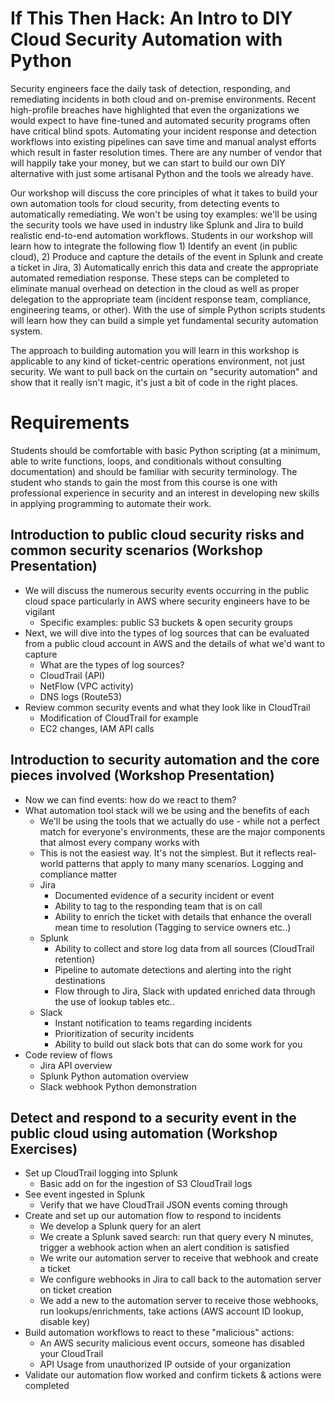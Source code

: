 # If This Then Hack: An Intro to DIY Cloud Security Automation with Python

Security engineers face the daily task of detection, responding, and remediating incidents in both cloud and on-premise environments. Recent high-profile breaches have highlighted that even the organizations we would expect to have fine-tuned and automated security programs often have critical blind spots. Automating your incident response and detection workflows into existing pipelines can save time and manual analyst efforts which result in faster resolution times. There are any number of vendor that will happily take your money, but we can start to build our own DIY alternative with just some artisanal Python and the tools we already have.

Our workshop will discuss the core principles of what it takes to build your own automation tools for cloud security, from detecting events to automatically remediating. We won't be using toy examples: we'll be using the security tools we have used in industry like Splunk and Jira to build realistic end-to-end automation workflows. Students in our workshop will learn how to integrate the following flow 1) Identify an event (in public cloud), 2) Produce and capture the details of the event in Splunk and create a ticket in Jira, 3) Automatically enrich this data and create the appropriate automated remediation response. These steps can be completed to eliminate manual overhead on detection in the cloud as well as proper delegation to the appropriate team (incident response team, compliance, engineering teams, or other). With the use of simple Python scripts students will learn how they can build a simple yet fundamental security automation system. 

The approach to building automation you will learn in this workshop is applicable to any kind of ticket-centric operations environment, not just security. We want to pull back on the curtain on "security automation" and show that it really isn't magic, it's just a bit of code in the right places.

# Requirements
Students should be comfortable with basic Python scripting (at a minimum, able to write functions, loops, and conditionals without consulting documentation) and should be familiar with security terminology. The student who stands to gain the most from this course is one with professional experience in security and an interest in developing new skills in applying programming to automate their work.

## Introduction to public cloud security risks and common security scenarios (Workshop Presentation)
* We will discuss the numerous security events occurring in the public cloud space particularly in AWS where security engineers have to be vigilant
  * Specific examples: public S3 buckets & open security groups
* Next, we will dive into the types of log sources that can be evaluated from a public cloud account in AWS and the details of what we'd want to capture
  * What are the types of log sources?
  * CloudTrail (API)
  * NetFlow (VPC activity)
  * DNS logs (Route53)
* Review common security events and what they look like in CloudTrail
  * Modification of CloudTrail for example
  * EC2 changes, IAM API calls

## Introduction to security automation and the core pieces involved (Workshop Presentation)
* Now we can find events: how do we react to them?
* What automation tool stack will we be using and the benefits of each
  * We'll be using the tools that we actually do use - while not a perfect match for everyone's environments, these are the major components that almost every company works with
  * This is not the easiest way. It's not the simplest. But it reflects real-world patterns that apply to many many scenarios. Logging and compliance matter
  * Jira
    * Documented evidence of a security incident or event
    * Ability to tag to the responding team that is on call
    * Ability to enrich the ticket with details that enhance the overall mean time to resolution (Tagging to service owners etc..)
  * Splunk
    * Ability to collect and store log data from all sources (CloudTrail retention)
    * Pipeline to automate detections and alerting into the right destinations
    * Flow through to Jira, Slack with updated enriched data through the use of lookup tables etc..
  * Slack
    * Instant notification to teams regarding incidents
    * Prioritization of security incidents 
    * Ability to build out slack bots that can do some work for you
* Code review of flows
  * Jira API overview
  * Splunk Python automation overview
  * Slack webhook Python demonstration

## Detect and respond to a security event in the public cloud using automation (Workshop Exercises)
* Set up CloudTrail logging into Splunk
  * Basic add on for the ingestion of S3 CloudTrail logs
* See event ingested in Splunk
  * Verify that we have CloudTrail JSON events coming through
* Create and set up our automation flow to respond to incidents
  * We develop a Splunk query for an alert
  * We create a Splunk saved search: run that query every N minutes, trigger a webhook action when an alert condition is satisfied
  * We write our automation server to receive that webhook and create a ticket 
  * We configure webhooks in Jira to call back to the automation server on ticket creation
  * We add a new to the automation server to receive those webhooks, run lookups/enrichments, take actions (AWS account ID lookup, disable key)
* Build automation workflows to react to these "malicious" actions:
  * An AWS security malicious event occurs, someone has disabled your CloudTrail 
  * API Usage from unauthorized IP outside of your organization
* Validate our automation flow worked and confirm tickets & actions were completed
